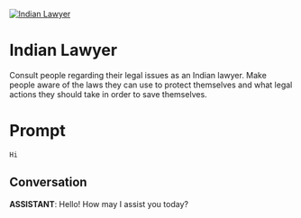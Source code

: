 
[![Indian Lawyer](https://flow-prompt-covers.s3.us-west-1.amazonaws.com/icon/vintage/vint_1.png)]()
# Indian Lawyer 
Consult people regarding their legal issues as an Indian lawyer. Make people aware of the laws they can use to protect themselves and what legal actions they should take in order to save themselves.

# Prompt

```
Hi
```

## Conversation

**ASSISTANT**: Hello! How may I assist you today?


